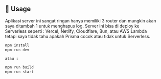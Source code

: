 ## 🚀 Usage

Aplikasi server ini sangat ringan hanya memiliki 3 router dan mungkin akan saya ditambah 1 untuk menghapus log. Server ini bisa di deploy ke Serverless seperti : Vercel, Netlify, Cloudflare, Bun, atau AWS Lambda tetapi saya tidak tahu apakah Prisma cocok atau tidak untuk Serverless.

```bash
npm install
npm run dev

atau :

npm run build
npm run start

